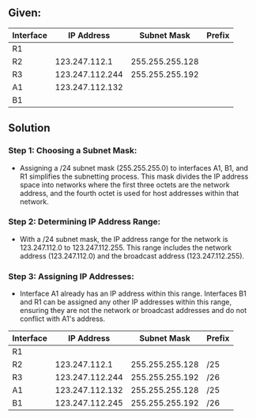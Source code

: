 ## Given:
| Interface | IP Address      | Subnet Mask     | Prefix | 
|-----------|-----------------|-----------------|--------|
| R1        |                 |                 |        |
| R2        | 123.247.112.1   | 255.255.255.128 |        | 
| R3        | 123.247.112.244 | 255.255.255.192 |        |
| A1        | 123.247.112.132 |                 |        |
| B1        |                 |                 |        |

## Solution

### Step 1: Choosing a Subnet Mask:
- Assigning a /24 subnet mask (255.255.255.0) to interfaces A1, B1, and R1 simplifies the subnetting process. This mask divides the IP address space into networks where the first three octets are the network address, and the fourth octet is used for host addresses within that network.

### Step 2: Determining IP Address Range:
- With a /24 subnet mask, the IP address range for the network is 123.247.112.0 to 123.247.112.255. This range includes the network address (123.247.112.0) and the broadcast address (123.247.112.255).

### Step 3: Assigning IP Addresses:
- Interface A1 already has an IP address within this range. Interfaces B1 and R1 can be assigned any other IP addresses within this range, ensuring they are not the network or broadcast addresses and do not conflict with A1's address.

| Interface | IP Address      | Subnet Mask     | Prefix | 
|-----------|-----------------|-----------------|--------|
| R1        |                 |                 |        |
| R2        | 123.247.112.1   | 255.255.255.128 | /25    | 
| R3        | 123.247.112.244 | 255.255.255.192 | /26    |
| A1        | 123.247.112.132 | 255.255.255.128 | /25    |
| B1        | 123.247.112.245 | 255.255.255.192 | /26    |

